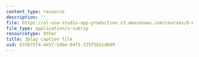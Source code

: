 ```yaml
---
content_type: resource
description: ''
file: https://ol-ocw-studio-app-production.s3.amazonaws.com/courses/8-03sc-physics-iii-vibrations-and-waves-fall-2016/63f675f44e5754be8475125f5b2cd8d9_TjxR7lAwWhI.vtt
file_type: application/x-subrip
resourcetype: Other
title: 3play caption file
uid: 63f675f4-4e57-54be-8475-125f5b2cd8d9
---
```

